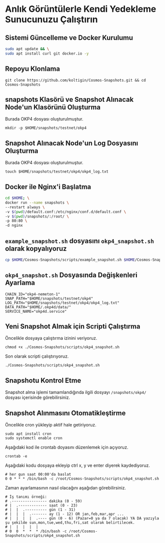 # Anlık Görüntülerle Kendi Yedekleme Sunucunuzu Çalıştırın

## Sistemi Güncelleme ve Docker Kurulumu
```bash
sudo apt update && \
sudo apt install curl git docker.io -y
```

## Repoyu Klonlama
```
git clone https://github.com/koltigin/Cosmos-Snapshots.git && cd Cosmos-Snapshots
```

## snapshots Klasörü ve Snapshot Alınacak Node'un Klasörünü Oluşturma 
Burada OKP4 dosyası oluşturulmuştur.
```
mkdir -p $HOME/snapshots/testnet/okp4
```

## Snapshot Alınacak Node'un Log Dosyasını Oluşturma 
Burada OKP4 dosyası oluşturulmuştur.
```
touch $HOME/snapshots/testnet/okp4/okp4_log.txt
```

## Docker ile Nginx'i Başlatma
```bash
cd $HOME; \
docker run --name snapshots \
--restart always \
-v $(pwd)/default.conf:/etc/nginx/conf.d/default.conf \
-v $(pwd)/snapshots/:/root/ \
-p 80:80 \
-d nginx
```

## `example_snapshot.sh` dosyasını `okp4_snapshot.sh` olarak kopyalıyoruz
```bash
cp $HOME/Cosmos-Snapshots/scripts/example_snapshot.sh $HOME/Cosmos-Snapshots/scripts/okp4_snapshot.sh
```

## `okp4_snapshot.sh` Dosyasında Değişkenleri Ayarlama
```
CHAIN_ID="okp4-nemeton-1"
SNAP_PATH="$HOME/snapshots/testnet/okp4"
LOG_PATH="$HOME/snapshots/testnet/okp4/okp4_log.txt"
DATA_PATH="$HOME/.okp4d/data/"
SERVICE_NAME="okp4d.service"
```

## Yeni Snapshot Almak için Scripti Çalıştırma
Öncelikle dosyaya çalıştırma izinini veriyoruz.
```
chmod +x ./Cosmos-Snapshots/scripts/okp4_snapshot.sh
```

Son olarak scripti çalıştırıyoruz.
```
./Cosmos-Snapshots/scripts/okp4_snapshot.sh
```

## Snapshotu Kontrol Etme  
Snapshot alma işlemi tamamlandığında ilgili dosyayı
`/snapshots/okp4/` dosyası içerisinde görebilirsiniz.

## Snapshot Alınmasını Otomatikleştirme
Öncelikle cron yükleyip aktif hale getiriyoruz.
```
sudo apt install cron
sudo systemctl enable cron
```
Aşağıdaki kod ile crontab doyasını düzenlemek için açıyoruz.
```
crontab -e
```

Aşağıdaki kodu dosyaya ekleyip ctrl x, y ve enter diyerek kaydediyoruz.
```cron
# her gun saat 00:00'da baslat
0 0 * * * /bin/bash -c /root/Cosmos-Snapshots/scripts/okp4_snapshot.sh
```

Zaman ayarlamasının nasıl olacağını aşağıdan görebilirsiniz.
```cron
# İş tanımı örneği:
# .---------------- dakika (0 - 59)
# |  .------------- saat (0 - 23)
# |  |  .---------- gün (1 - 31)
# |  |  |  .------- ay (1 - 12) OR jan,feb,mar,apr ...
# |  |  |  |  .---- gün (0 - 6) (Pazar=0 ya da 7 olacak) YA DA yazıyla şu şekilde sun,mon,tue,wed,thu,fri,sat olarak belirtilecek.
# |  |  |  |  |
# 0  0  *  *  * /bin/bash -c /root/Cosmos-Snapshots/scripts/okp4_snapshot.sh
```
